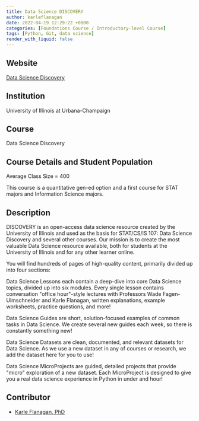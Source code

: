 ```yaml
---
title: Data Science DISCOVERY
author: karleflanagan
date: 2022-04-19 12:29:22 +0800
categories: [Foundations Course / Introductory-level Course]
tags: [Python, Git, data science]
render_with_liquid: false
---
```


## Website
[Data Science Discovery](https://discovery.cs.illinois.edu/)

## Institution
University of Illinois at Urbana-Champaign 

## Course
Data Science Discovery

## Course Details and Student Population
Average Class Size = 400

This course is a quantitative gen-ed option and a first course for STAT majors and Information Science majors.

## Description
DISCOVERY is an open-access data science resource created by the University of Illinois and used as the basis for STAT/CS/IS 107: Data Science Discovery and several other courses. Our mission is to create the most valuable Data Science resource available, both for students at the University of Illinois and for any other learner online.

You will find hundreds of pages of high-quality content, primarily divided up into four sections:

Data Science Lessons each contain a deep-dive into core Data Science topics, divided up into six modules. Every single lesson contains conversation "office hour"-style lectures with Professors Wade Fagen-Ulmschneider and Karle Flanagan, written explanations, example worksheets, practice questions, and more!

Data Science Guides are short, solution-focused examples of common tasks in Data Science. We create several new guides each week, so there is constantly something new!

Data Science Datasets are clean, documented, and relevant datasets for Data Science. As we use a new dataset in any of courses or research, we add the dataset here for you to use!

Data Science MicroProjects are guided, detailed projects that provide "micro" exploration of a new dataset. Each MicroProject is designed to give you a real data science experience in Python in under and hour!


## Contributor
* [Karle Flanagan, PhD](mailto:kflan@illinois.edu)